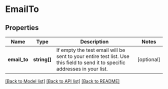 # EmailTo

## Properties
Name | Type | Description | Notes
------------ | ------------- | ------------- | -------------
**email_to** | **string[]** | If empty the test email will be sent to your entire test list. Use this field to send it to specific addresses in your list. | [optional] 

[[Back to Model list]](../README.md#documentation-for-models) [[Back to API list]](../README.md#documentation-for-api-endpoints) [[Back to README]](../README.md)


